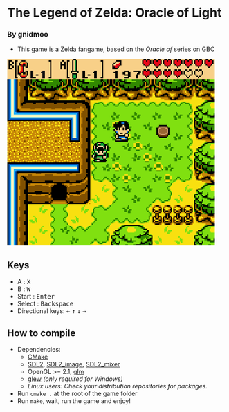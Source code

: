 # The Legend of Zelda: Oracle of Light

### By gnidmoo

- This game is a Zelda fangame, based on the *Oracle of* series on GBC

![](screenshot.png?raw=true)

## Keys

- A : <kbd>X</kbd>
- B : <kbd>W</kbd>
- Start : <kbd>Enter</kbd>
- Select : <kbd>Backspace</kbd>
- Directional keys: <kbd>&larr;</kbd> <kbd>&uarr;</kbd> <kbd>&darr;</kbd> <kbd>&rarr;</kbd>

## How to compile

- Dependencies:
    - [CMake](http://www.cmake.org/download/)
    - [SDL2](https://www.libsdl.org/download-2.0.php), [SDL2_image](https://www.libsdl.org/projects/SDL_image/), [SDL2_mixer](https://www.libsdl.org/projects/SDL_mixer/)
    - OpenGL >= 2.1, [glm](http://sourceforge.net/projects/ogl-math/files/latest/download?source=files)
    - [glew](http://sourceforge.net/projects/glew/files/latest/download) *(only required for Windows)*
    - _Linux users: Check your distribution repositories for packages._
- Run `cmake .` at the root of the game folder
- Run `make`, wait, run the game and enjoy!

